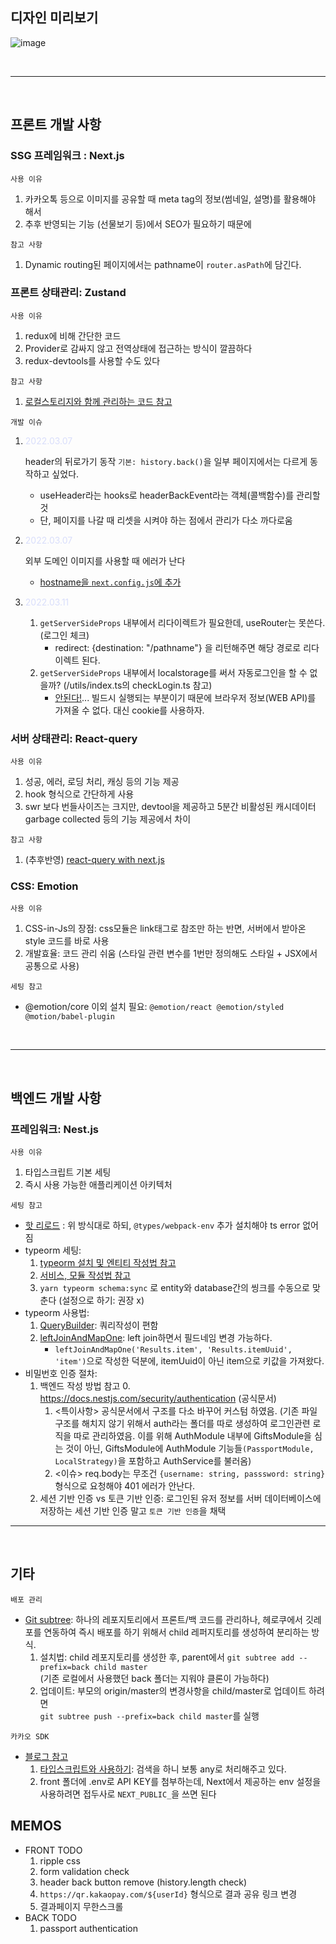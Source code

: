 ## 디자인 미리보기

![image](https://user-images.githubusercontent.com/59174247/155881666-231cc304-2ce1-441e-8cef-c99ff173806c.png)

<br>
<hr>
<br>

## 프론트 개발 사항

### SSG 프레임워크 : Next.js

`사용 이유`

1. 카카오톡 등으로 이미지를 공유할 때 meta tag의 정보(썸네일, 설명)를 활용해야 해서
2. 추후 반영되는 기능 (선물보기 등)에서 SEO가 필요하기 때문에

`참고 사항`

1. Dynamic routing된 페이지에서는 pathname이 `router.asPath`에 담긴다.

### 프론트 상태관리: Zustand

`사용 이유`

1. redux에 비해 간단한 코드
2. Provider로 감싸지 않고 전역상태에 접근하는 방식이 깔끔하다
3. redux-devtools를 사용할 수도 있다

`참고 사항`

1. <a href="https://github.com/victorkvarghese/react-native-query-boilerplate">로컬스토리지와 함께 관리하는 코드 참고</a>

`개발 이슈`

1. <p style="color: #4d66f333">2022.03.07</p>

   header의 뒤로가기 동작 `기본: history.back()`을 일부 페이지에서는 다르게 동작하고 싶었다.

    - useHeader라는 hooks로 headerBackEvent라는 객체(콜백함수)를 관리할 것
    - 단, 페이지를 나갈 때 리셋을 시켜야 하는 점에서 관리가 다소 까다로움
2. <p style="color: #4d66f333">2022.03.07</p>

   외부 도메인 이미지를 사용할 때 에러가 난다
    - <a href="https://github.com/vercel/next.js/discussions/20953">hostname을 `next.config.js`에 추가</a>
3. <p style="color: #4d66f333">2022.03.11</p>

    1. `getServerSideProps` 내부에서 리다이렉트가 필요한데, useRouter는 못쓴다. (로그인 체크)
        - redirect: {destination: "/pathname"} 을 리턴해주면 해당 경로로 리다이렉트 된다.
    2. `getServerSideProps` 내부에서 localstorage를 써서 자동로그인을 할 수 없을까? (/utils/index.ts의 checkLogin.ts 참고)
        - <a href="https://github.com/vercel/next.js/discussions/17247">안된다!</a>... 빌드시 실행되는 부분이기 때문에 브라우저 정보(WEB API)를
          가져올 수 없다. 대신 cookie를 사용하자.

### 서버 상태관리: React-query

`사용 이유`

1. 성공, 에러, 로딩 처리, 캐싱 등의 기능 제공
2. hook 형식으로 간단하게 사용
3. swr 보다 번들사이즈는 크지만, devtool을 제공하고 5분간 비활성된 캐시데이터 garbage collected 등의 기능 제공에서 차이

`참고 사항`

1. (추후반영) <a href="https://react-query.tanstack.com/guides/ssr">react-query with next.js</a>

### CSS: Emotion

`사용 이유`

1. CSS-in-Js의 장점: css모듈은 link태그로 참조만 하는 반면, 서버에서 받아온 style 코드를 바로 사용
2. 개발효율: 코드 관리 쉬움 (스타일 관련 변수를 1번만 정의해도 스타일 + JSX에서 공통으로 사용)

`세팅 참고`

- @emotion/core 이외 설치 필요: `@emotion/react @emotion/styled @motion/babel-plugin`

<br>
<hr>
<br>

## 백엔드 개발 사항

### 프레임워크: Nest.js

`사용 이유`

1. 타입스크립트 기본 세팅
2. 즉시 사용 가능한 애플리케이션 아키텍처

`세팅 참고`

- <a href="https://docs.nestjs.com/recipes/hot-reload">핫 리로드</a> : 위 방식대로 하되, `@types/webpack-env` 추가 설치해야 ts error 없어짐
- typeorm 세팅:
    1. <a href="https://medium.com/crocusenergy/nestjs-typeorm-%EA%B8%B0%EB%B3%B8-crud-%EC%9E%91%EC%84%B1%ED%95%98%EA%B8%B0-69b9640dc826">
       typeorm 설치 및 엔티티 작성법 참고</a>
    2. <a href="https://kyounghwan01.github.io/blog/etc/nest/controller-service/#user-entities-ts">서비스, 모듈 작성법 참고</a>
    3. `yarn typeorm schema:sync` 로 entity와 database간의 씽크를 수동으로 맞춘다 (설정으로 하기: 권장 x)
       <br>
- typeorm 사용법:
    1. <a href="https://typeorm.io/#/select-query-builder">QueryBuilder</a>: 쿼리작성이 편함
    2. <a href="https://mouuaw.tistory.com/19">leftJoinAndMapOne</a>: left join하면서 필드네임 변경 가능하다.
        - `leftJoinAndMapOne('Results.item', 'Results.itemUuid', 'item')`으로 작성한 덕분에, itemUuid이 아닌 item으로 키값을 가져왔다.
- 비밀번호 인증 절차:
    1. 백엔드 작성 방법 참고
        0. https://docs.nestjs.com/security/authentication (공식문서)
        1. <특이사항> 공식문서에서 구조를 다소 바꾸어 커스텀 하였음. (기존 파일구조를 해치지 않기 위해서 auth라는 폴더를 따로 생성하여 로그인관련 로직을 따로 관리하였음. 이를 위해
           AuthModule 내부에 GiftsModule을 심는 것이 아닌, GiftsModule에 AuthModule 기능들`(PassportModule, LocalStrategy)`을 포함하고
           AuthService를 불러옴)
        2. <이슈> req.body는 무조건 `{username: string, passsword: string}` 형식으로 요청해야 401 에러가 안난다.
    3. 세션 기반 인증 vs 토큰 기반 인증: 로그인된 유저 정보를 서버 데이터베이스에 저장하는 세션 기반 인증 말고 `토큰 기반 인증`을 채택

<hr>
<br>

## 기타

`배포 관리`

- <a href="https://www.three-snakes.com/git/git-subtree">Git subtree</a>: 하나의 레포지토리에서 프론트/백 코드를 관리하나, 헤로쿠에서 깃레포를 연동하여 즉시
  배포를 하기 위해서 child 레퍼지토리를 생성하여 분리하는 방식.
    1. 설치법: child 레포지토리를 생성한 후, parent에서 `git subtree add --prefix=back child master` <br />
       (기존 로컬에서 사용했던 back 폴더는 지워야 클론이 가능하다)
    2. 업데이트: 부모의 origin/master의 변경사항을 child/master로 업데이트 하려면  <br />
       `git subtree push --prefix=back child master`를 실행

`카카오 SDK`

- <a href="https://yong-nyong.tistory.com/16">블로그 참고</a>
    1. <a href="https://gaemi606.tistory.com/entry/TS-TypeScript%EC%97%90%EC%84%9C-Kakao-SDK-%EC%82%AC%EC%9A%A9%ED%95%98%EA%B8%B0-%EC%B9%B4%EC%B9%B4%EC%98%A4-%EB%A7%B5-React">
       타입스크립트와 사용하기</a>: 검색을 하니 보통 any로 처리해주고 있다.
    2. front 폴더에 .env로 API KEY를 첨부하는데, Next에서 제공하는 env 설정을 사용하려면 접두사로 `NEXT_PUBLIC_`을 쓰면 된다

## MEMOS

- FRONT TODO
    1. ripple css
    2. form validation check
    3. header back button remove (history.length check)
    4. `https://qr.kakaopay.com/${userId}` 형식으로 결과 공유 링크 변경
    5. 결과페이지 무한스크롤
- BACK TODO
    1. passport authentication
